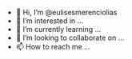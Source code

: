 - 👋 Hi, I’m @eulisesmerenciolias
- 👀 I’m interested in ...
- 🌱 I’m currently learning ...
- 💞️ I’m looking to collaborate on ...
- 📫 How to reach me ...

<!---
eulisesmerenciolias/eulisesmerenciolias is a ✨ special ✨ repository because its `README.md` (this file) appears on your GitHub profile.
You can click the Preview link to take a look at your changes.
--->
